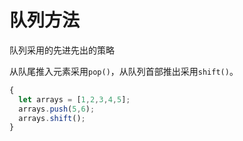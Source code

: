 # 队列方法

队列采用的先进先出的策略

从队尾推入元素采用`pop()`，从队列首部推出采用`shift()`。

```javascript
{
  let arrays = [1,2,3,4,5];
  arrays.push(5,6);
  arrays.shift();
}
```

